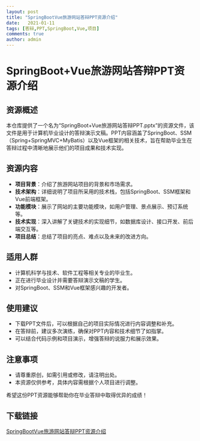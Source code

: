 ```yaml
---
layout: post
title: "SpringBootVue旅游网站答辩PPT资源介绍"
date:   2021-01-11
tags: [答辩,PPT,SpringBoot,Vue,项目]
comments: true
author: admin
---
```

# SpringBoot+Vue旅游网站答辩PPT资源介绍

## 资源概述

本仓库提供了一个名为“SpringBoot+Vue旅游网站答辩PPT.pptx”的资源文件，该文件是用于计算机毕业设计的答辩演示文稿。PPT内容涵盖了SpringBoot、SSM（Spring+SpringMVC+MyBatis）以及Vue框架的相关技术，旨在帮助毕业生在答辩过程中清晰地展示他们的项目成果和技术实现。

## 资源内容

- **项目背景**：介绍了旅游网站项目的背景和市场需求。
- **技术架构**：详细说明了项目所采用的技术栈，包括SpringBoot、SSM框架和Vue前端框架。
- **功能模块**：展示了网站的主要功能模块，如用户管理、景点展示、预订系统等。
- **技术实现**：深入讲解了关键技术的实现细节，如数据库设计、接口开发、前后端交互等。
- **项目总结**：总结了项目的亮点、难点以及未来的改进方向。

## 适用人群

- 计算机科学与技术、软件工程等相关专业的毕业生。
- 正在进行毕业设计并需要答辩演示文稿的学生。
- 对SpringBoot、SSM和Vue框架感兴趣的开发者。

## 使用建议

- 下载PPT文件后，可以根据自己的项目实际情况进行内容调整和补充。
- 在答辩前，建议多次演练，确保对PPT内容和技术细节了如指掌。
- 可以结合代码示例和项目演示，增强答辩的说服力和展示效果。

## 注意事项

- 请尊重原创，如需引用或修改，请注明出处。
- 本资源仅供参考，具体内容需根据个人项目进行调整。

希望这份PPT资源能够帮助你在毕业答辩中取得优异的成绩！

## 下载链接

[SpringBootVue旅游网站答辩PPT资源介绍](https://pan.quark.cn/s/377fdf4f574d)